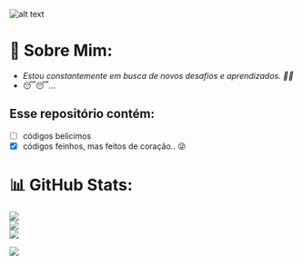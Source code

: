 ![alt text](https://imgur.com/gallery/kUVigqo)


# :dizzy: Sobre Mim:
  - *Estou constantemente em busca de novos desafios e aprendizados. :star2::star2:*
  - :sleeping::sleeping:...

## Esse repositório contém:

- [ ] códigos belícimos
- [x] códigos feinhos, mas feitos de coração..   :stuck_out_tongue_winking_eye:

# 📊 GitHub Stats:
![](https://github-readme-stats.vercel.app/api?username=Marcos1701&theme=dark&hide_border=false&include_all_commits=true&count_private=true)<br/>
![](https://github-readme-streak-stats.herokuapp.com/?user=Marcos1701&theme=dark&hide_border=false)<br/>
![](https://github-readme-stats.vercel.app/api/top-langs/?username=Marcos1701&theme=dark&hide_border=false&include_all_commits=true&count_private=true&layout=compact)

[![](https://visitcount.itsvg.in/api?id=Marcos1701&label=Profile%20Views&color=12&icon=5&pretty=true)](https://visitcount.itsvg.in)

